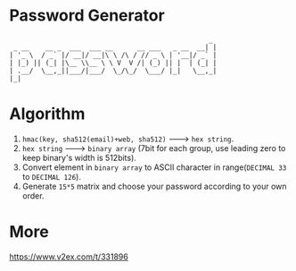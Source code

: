 Password Generator
========

```
                                                  _
 _ __    __ _  ___  ___ __      __ ___   _ __  __| |
| '_ \  / _` |/ __|/ __|\ \ /\ / // _ \ | '__|/ _` |
| |_) || (_| |\__ \\__ \ \ V  V /| (_) || |  | (_| |
| .__/  \__,_||___/|___/  \_/\_/  \___/ |_|   \__,_|
|_|

```

# Algorithm

1. `hmac(key, sha512(email)+web, sha512)` ---> `hex string`.
2. `hex string` ---> `binary array` (7bit for each group, use leading zero to keep binary's width is 512bits).
3. Convert element in `binary array` to ASCII character in range(`DECIMAL 33` to `DECIMAL 126`).
4. Generate `15*5` matrix and choose your password according to your own order.

# More

https://www.v2ex.com/t/331896
